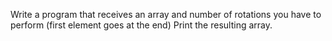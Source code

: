 Write a program that receives an array and number of rotations you have to perform (first element goes at the end)
Print the resulting array.
